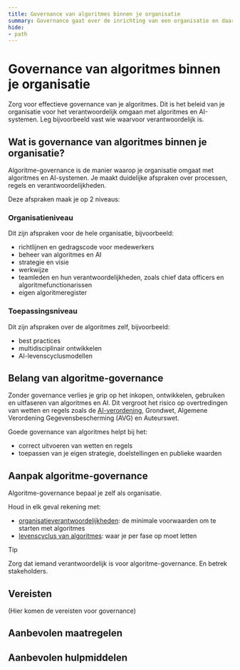 ```yaml
---
title: Governance van algoritmes binnen je organisatie
summary: Governance gaat over de inrichting van een organisatie en daar bijbehorende processen en verantwoordelijkheden.
hide: 
- path
---
```


# Governance van algoritmes binnen je organisatie
Zorg voor effectieve governance van je algoritmes. Dit is het beleid van je organisatie voor het verantwoordelijk omgaan met algoritmes en AI-systemen. Leg bijvoorbeeld vast wie waarvoor verantwoordelijk is.

## Wat is governance van algoritmes binnen je organisatie?
Algoritme-governance is de manier waarop je organisatie omgaat met algoritmes en AI-systemen. Je maakt duidelijke afspraken over processen, regels en verantwoordelijkheden. 

Deze afspraken maak je op 2 niveaus:

### Organisatieniveau
Dit zijn afspraken voor de hele organisatie, bijvoorbeeld:

- richtlijnen en gedragscode voor medewerkers
- beheer van algoritmes en AI
- strategie en visie
- werkwijze
- teamleden en hun verantwoordelijkheden, zoals chief data officers en algoritmefunctionarissen
- eigen algoritmeregister

### Toepassingsniveau
Dit zijn afspraken over de algoritmes zelf, bijvoorbeeld:

- best practices
- multidisciplinair ontwikkelen
- AI-levenscyclusmodellen

## Belang van algoritme-governance
Zonder governance verlies je grip op het inkopen, ontwikkelen, gebruiken en uitfaseren van algoritmes en AI. Dit vergroot het risico op overtredingen van wetten en regels zoals de [AI-verordening](../voldoen-aan-wetten-en-regels/ai-verordening.md), Grondwet, Algemene Verordening Gegevensbescherming (AVG) en Auteurswet. 

Goede governance van algoritmes helpt bij het:

- correct uitvoeren van wetten en regels
- toepassen van je eigen strategie, doelstellingen en publieke waarden

## Aanpak algoritme-governance
Algoritme-governance bepaal je zelf als organisatie. 

Houd in elk geval rekening met:

- [organisatieverantwoordelijkheden](../levenscyclus/organisatieverantwoordelijkheden.md): de minimale voorwaarden om te starten met algoritmes
- [levenscyclus van algoritmes](../levenscyclus/index.md): waar je per fase op moet letten


> [!TIP]
> Zorg dat iemand verantwoordelijk is voor algoritme-governance. En betrek stakeholders.

## Vereisten
(Hier komen de vereisten voor governance)

## Aanbevolen maatregelen

<!-- list_maatregelen onderwerp/governance no-levenscyclus no-search no-onderwerp no-rol -->

## Aanbevolen hulpmiddelen

<!-- list_hulpmiddelen onderwerp/governance no-levenscyclus no-search no-onderwerp no-rol no-id -->
